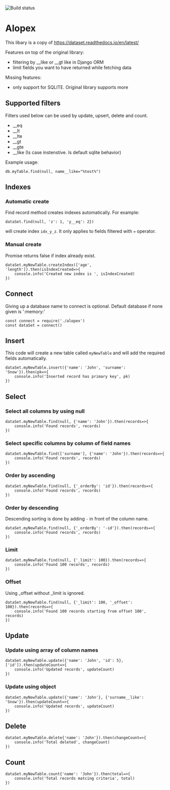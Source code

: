 ![Build status](https://travis-ci.com/GerbenAaltink/alopex.svg?branch=master)

# Alopex

This libary is a copy of https://dataset.readthedocs.io/en/latest/ 

Features on top of the original library:
 - filtering by __like or __gt like in Django ORM
 - limit fields you want to have returned while fetching data 

Missing features:
 - only support for SQLITE. Original library supports more 

## Supported filters
Filters used below can be used by update, upsert, delete and count.
 - __eq
 - __lt
 - __lte
 - __gt
 - __gte
 - __like (Is case instenstive. Is default sqlite behavior)

Example usage:
```
db.myTable.find(null, name__like="%test%")
```
## Indexes

### Automatic create
Find record method creates indexes automatically.
For example: 
```
dataSet.find(null, 'z': 1, 'y__eq': 2})
```
will create index `idx_y_z`. 
It only applies to fields filtered with `=` operator. 

### Manual create
Promise returns false if index already exist. 
```
dataSet.myNewTable.createIndex(['age', 'length']).then(isIndexCreated=>{
    console.info('Created new index is ', isIndexCreated)
})
```

## Connect
Giving up a database name to connect is optional. Default database if none given is ':memory:'
```
const connect = require('./alopex')
const dataSet = connect()
```

## Insert
This code will create a new table called `myNewTable` and will add the required fields automatically.
```
dataSet.myNewTable.insert({'name': 'John', 'surname': 'Snow'}).then(pk=>{
    console.info('Inserted record has primary key', pk)
})
```

## Select
### Select all columns by using null
```
dataSet.myNewTable.find(null, {'name': 'John'}).then(records=>{
    console.info('Found records', records)
})
```
### Select specific columns by column of field names
```
dataSet.myNewTable.find(['surname'], {'name': 'John'}).then(records=>{
    console.info('Found records', records)
})
```
### Order by ascending
```
dataSet.myNewTable.find(null, {'_orderBy': 'id'}).then(records=>{
    console.info('Found records', records)
})
```
### Order by descending
Descending sorting is done by adding `-` in front of the column name.
```
dataSet.myNewTable.find(null, {'_orderBy': '-id'}).then(records=>{
    console.info('Found records', records)
})
```
### Limit
```
dataSet.myNewTable.find(null, {'_limit': 100}).then(records=>{
    console.info('Found 100 records', records)
})
```
### Offset 
Using _offset without _limit is ignored.
```
dataSet.myNewTable.find(null, {'_limit': 100, '_offset': 100}).then(records=>{
    console.info('Found 100 records starting from offset 100', records)
})
```

## Update
### Update using array of column names
```
dataSet.myNewTable.update({'name': 'John', 'id': 5}, ['id']).then(updateCount=>{
    console.info('Updated records', updateCount)
})
```

### Update using object
```
dataSet.myNewTable.update({'name': 'John'}, {'surname__like': 'Snow'}).then(updateCount=>{
    console.info('Updated records', updateCount)
})
```
## Delete 
```
dataSet.myNewTable.delete{'name': 'John'}).then(changeCount=>{
    console.info('Total deleted', changeCount)
})
```

## Count
```
dataSet.myNewTable.count{'name': 'John'}).then(total=>{
    console.info('Total records matcing criteria', total)
})
```

